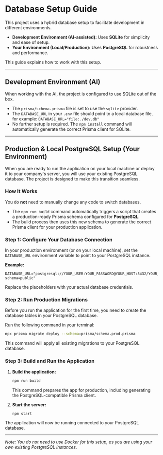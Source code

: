 # Database Setup Guide

This project uses a hybrid database setup to facilitate development in different environments.

-   **Development Environment (AI-assisted):** Uses **SQLite** for simplicity and ease of setup.
-   **Your Environment (Local/Production):** Uses **PostgreSQL** for robustness and performance.

This guide explains how to work with this setup.

---

## Development Environment (AI)

When working with the AI, the project is configured to use SQLite out of the box.
- The `prisma/schema.prisma` file is set to use the `sqlite` provider.
- The `DATABASE_URL` in your `.env` file should point to a local database file, for example:
  `DATABASE_URL="file:./dev.db"`
- No further setup is required. The `npm install` command will automatically generate the correct Prisma client for SQLite.

---

## Production & Local PostgreSQL Setup (Your Environment)

When you are ready to run the application on your local machine or deploy it to your company's server, you will use your existing PostgreSQL database. The project is designed to make this transition seamless.

### How It Works
You do **not** need to manually change any code to switch databases.
- The `npm run build` command automatically triggers a script that creates a production-ready Prisma schema configured for **PostgreSQL**.
- The build process then uses this new schema to generate the correct Prisma client for your production application.

### Step 1: Configure Your Database Connection
In your production environment (or on your local machine), set the `DATABASE_URL` environment variable to point to your PostgreSQL instance.

**Example:**
```
DATABASE_URL="postgresql://YOUR_USER:YOUR_PASSWORD@YOUR_HOST:5432/YOUR_DATABASE?schema=public"
```
Replace the placeholders with your actual database credentials.

### Step 2: Run Production Migrations
Before you run the application for the first time, you need to create the database tables in your PostgreSQL database.

Run the following command in your terminal:
```bash
npx prisma migrate deploy --schema=prisma/schema.prod.prisma
```
This command will apply all existing migrations to your PostgreSQL database.

### Step 3: Build and Run the Application
1.  **Build the application:**
    ```bash
    npm run build
    ```
    This command prepares the app for production, including generating the PostgreSQL-compatible Prisma client.

2.  **Start the server:**
    ```bash
    npm start
    ```
The application will now be running connected to your PostgreSQL database.

---
*Note: You do not need to use Docker for this setup, as you are using your own existing PostgreSQL instances.*
